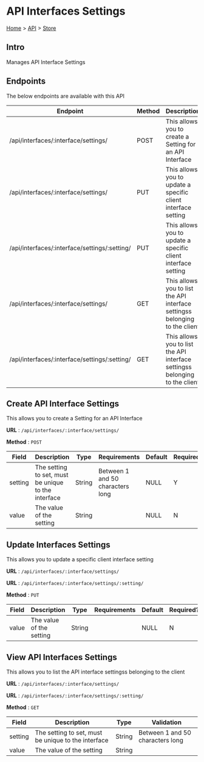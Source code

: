 # API Interfaces Settings
[Home](../../index.md) > [API](../index.md) > [Store](index.md)
## Intro
Manages API Interface Settings
## Endpoints
The below endpoints are available with this API

| Endpoint | Method | Description | |
| --- | --- | --- | --- |
| /api/interfaces/:interface/settings/ | POST | This allows you to create a Setting for an API Interface | [Details](#create-api-interface-settings) |
| /api/interfaces/:interface/settings/ | PUT | This allows you to update a specific client interface setting | [Details](#update-interfaces-settings) |
| /api/interfaces/:interface/settings/:setting/ | PUT | This allows you to update a specific client interface setting | [Details](#update-interfaces-settings) |
| /api/interfaces/:interface/settings/ | GET | This allows you to list the API interface settingss belonging to the client | [Details](#view-api-interfaces-settings) |
| /api/interfaces/:interface/settings/:setting/ | GET | This allows you to list the API interface settingss belonging to the client | [Details](#view-api-interfaces-settings) |

## Create API Interface Settings
This allows you to create a Setting for an API Interface

**URL** : `/api/interfaces/:interface/settings/`

**Method** : `POST`

| Field | Description | Type | Requirements | Default | Required? | Conditional? |
| --- | --- | --- | --- | --- | --- | --- |
| setting | The setting to set, must be unique to the interface | String | Between 1 and 50 characters long | NULL | Y | N |
| value | The value of the setting | String |  | NULL | N | N |

## Update Interfaces Settings
This allows you to update a specific client interface setting

**URL** : `/api/interfaces/:interface/settings/`

**URL** : `/api/interfaces/:interface/settings/:setting/`

**Method** : `PUT`

| Field | Description | Type | Requirements | Default | Required? | Conditional? |
| --- | --- | --- | --- | --- | --- | --- |
| value | The value of the setting | String |  | NULL | N | N |

## View API Interfaces Settings
This allows you to list the API interface settingss belonging to the client

**URL** : `/api/interfaces/:interface/settings/`

**URL** : `/api/interfaces/:interface/settings/:setting/`

**Method** : `GET`

| Field | Description | Type | Validation |
| --- | --- | --- | --- |
| setting | The setting to set, must be unique to the interface | String | Between 1 and 50 characters long |
| value | The value of the setting | String |  |
